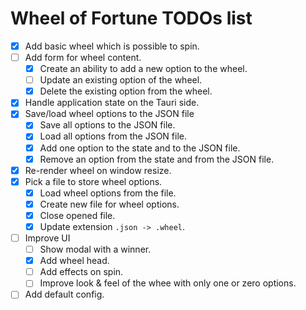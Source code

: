 # Wheel of Fortune TODOs list

- [x] Add basic wheel which is possible to spin.
- [ ] Add form for wheel content.
    - [x] Create an ability to add a new option to the wheel.
    - [ ] Update an existing option of the wheel.
    - [x] Delete the existing option from the wheel.
- [x] Handle application state on the Tauri side.
- [x] Save/load wheel options to the JSON file
    - [x] Save all options to the JSON file.
    - [x] Load all options from the JSON file.
    - [x] Add one option to the state and to the JSON file.
    - [x] Remove an option from the state and from the JSON file.
- [x] Re-render wheel on window resize.
- [x] Pick a file to store wheel options.
    - [x] Load wheel options from the file.
    - [x] Create new file for wheel options.
    - [x] Close opened file.
    - [x] Update extension `.json -> .wheel`.
- [ ] Improve UI
    - [ ] Show modal with a winner.
    - [x] Add wheel head.
    - [ ] Add effects on spin.
    - [ ] Improve look & feel of the whee with only one or zero options.
- [ ] Add default config.
